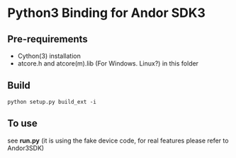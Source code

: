 # Python3 Binding for Andor SDK3

## Pre-requirements

* Cython(3) installation
* atcore.h and atcore(m).lib (For Windows. Linux?) in this folder

## Build

`python setup.py build_ext -i`

## To use

see **run.py** (it is using the fake device code, for real features please refer to Andor3SDK)
